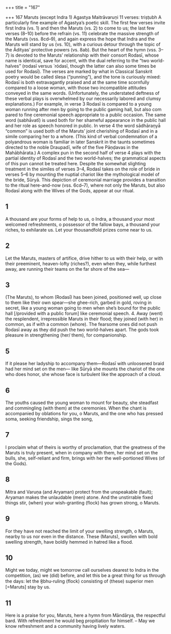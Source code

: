 +++
title = "167"

+++
167 Maruts (except Indra 1)
Agastya Maitrāvaruṇi
11 verses: triṣṭubh
A particularly fine example of Agastya’s poetic skill. The first few verses invite first  Indra (vs. 1) and then the Maruts (vs. 2) to come to us; the last few verses (8–10)  before the refrain (vs. 11) celebrate the massive strength of the Maruts (vss. 8cd–9),  and again express the hope that Indra and the Maruts will stand by us (vs. 10), with  a curious detour through the topic of the Ādityas’ protective powers (vs. 8ab).
But the heart of the hymn (vss. 3–7) is devoted to the Maruts’ relationship with  their consort Rodasī, whose name is identical, save for accent, with the dual referring  to the “two world-halves” (rodasī versus ́ ródasī, though the latter can also some times be used for Rodasī). The verses are marked by what in Classical Sanskrit poetry  would be called śleṣa (“punning”), and the tone is curiously mixed: Rodasī is both extravagantly praised and at the same time scornfully compared to a loose woman,  with those two incompatible attitudes conveyed in the same words. (Unfortunately,  the understated deftness of these verbal plays is overwhelmed by our necessarily  labored and clumsy explanations.) For example, in verse 3 Rodasī is compared to a  young woman running after men by going to the public gaming hall, but also com
pared to fine ceremonial speech appropriate to a public occasion. The same word  (sabhā́vatī) is used both for her shameful appearance in the public hall and her role as  speech honored in public. In verse 4 the word sādhāraṇyā́ “common” is used both of  the Maruts’ joint cherishing of Rodasī and in a simile comparing her to a whore. (This  kind of verbal condemnation of a polyandrous woman is familiar in later Sanskrit  in the taunts sometimes directed to the noble Draupadī, wife of the five Pāṇḍavas in  the Mahābhārata.) A complex pun in the second half of verse 4 plays with the partial  identity of Rodasī and the two world-halves; the grammatical aspects of this pun  cannot be treated here. Despite the somewhat slighting treatment in the similes of  verses 3–4, Rodasī takes on the role of bride in verses 5–6 by mounting the nuptial  chariot like the mythological model of the bride, Sūryā. This depiction of ceremonial  marriage provides a transition to the ritual here-and-now (vss. 6cd–7), where not only  the Maruts, but also Rodasī along with the Wives of the Gods, appear at our ritual.
## 1
A thousand are your forms of help to us, o Indra, a thousand your most  welcomed refreshments, o possessor of the fallow bays,
a thousand your riches, to exhilarate us. Let your thousandfold prizes  come near to us.
## 2
Let the Maruts, masters of artifice, drive hither to us with their help, or  with their preeminent, heaven-lofty (riches?),
even when they, while furthest away, are running their teams on the far  shore of the sea—
## 3
(The Maruts), to whom (Rodasī) has been joined, positioned well, up  close to them like their own spear—she ghee-rich, garbed in gold,
roving in secret, like a young woman going to men when she’s bound for  the public hall [/provided with a public forum] like ceremonial speech. 4. Away (went) the resplendent, irrepressible Maruts in their flood; they  joined (with her) in common, as if with a common (whore).
The fearsome ones did not push Rodasī away as they did push the two  world-halves apart. The gods took pleasure in strengthening (her/
them), for companionship.
## 5
If it please her ladyship to accompany them—Rodasī with unloosened  braid had her mind set on the men—
like Sūryā she mounts the chariot of the one who does honor, she whose  face is turbulent like the approach of a cloud.
## 6
The youths caused the young woman to mount for beauty, she steadfast  and commingling (with them) at the ceremonies.
When the chant is accompanied by oblations for you, o Maruts, and the  one who has pressed soma, seeking friendship, sings the song,

## 7
I proclaim what of theirs is worthy of proclamation, that the greatness  of the Maruts is truly present,
when in company with them, her mind set on the bulls, she, self-reliant  and firm, brings with her the well-portioned Wives (of the Gods).
## 8
Mitra and Varuṇa (and Aryaman) protect from the unspeakable (fault);  Aryaman makes the unlaudable (men) atone.
And the unstirrable fixed things stir, (when) your wish-granting (flock)  has grown strong, o Maruts.
## 9
For they have not reached the limit of your swelling strength, o Maruts,  nearby to us nor even in the distance.
These (Maruts), swollen with bold swelling strength, have boldly
hemmed in hatred like a flood.
## 10
Might we today, might we tomorrow call ourselves dearest to Indra in  the competition,
(as) we (did) before, and let this be a great thing for us through the
days: let the R̥bhu-ruling (flock) consisting of (these) superior men
[=Maruts] stay by us.
## 11
Here is a praise for you, Maruts, here a hymn from Māndārya, the  respectful bard.
With refreshment he would beg propitiation for himself. – May we
know refreshment and a community having lively waters.